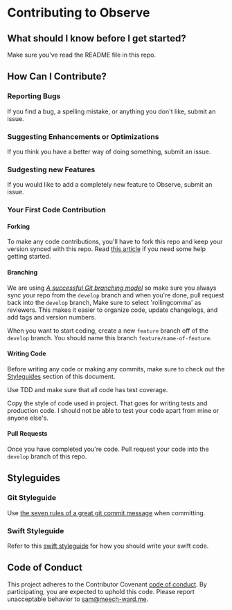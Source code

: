 # Contributing to Observe

## What should I know before I get started?

Make sure you've read the README file in this repo.

## How Can I Contribute?

### Reporting Bugs

If you find a bug, a spelling mistake, or anything you don't like, submit an issue.

### Suggesting Enhancements or Optimizations

If you think you have a better way of doing something, submit an issue.

### Sudgesting new Features

If you would like to add a completely new feature to Observe, submit an issue.

### Your First Code Contribution

#### Forking

To make any code contributions, you'll have to fork this repo and keep your version synced with this repo. Read [this article](https://help.github.com/articles/fork-a-repo/) if you need some help getting started.

#### Branching

We are using *[A successful Git branching model](http://nvie.com/posts/a-successful-git-branching-model/)* so make sure you always sync your repo from the `develop` branch and when you're done, pull request back into the `develop` branch, Make sure to select 'rollingcomma' as reviewers. This makes it easier to organize code, update changelogs, and add tags and version numbers.

When you want to start coding, create a new `feature` branch off of the `develop` branch. You should name this branch `feature/name-of-feature`.

#### Writing Code

Before writing any code or making any commits, make sure to check out the [Styleguides](styleguides) section of this document.

Use TDD and make sure that all code has test coverage. 

Copy the style of code used in project. That goes for writing tests and production code. I should not be able to test your code apart from mine or anyone else's.

#### Pull Requests

Once you have completed you're code. Pull request your code into the `develop` branch of this repo.

## Styleguides

### Git Styleguide

Use [the seven rules of a great git commit message](http://chris.beams.io/posts/git-commit/) when committing.

### Swift Styleguide

Refer to this [swift styleguide](https://github.com/meech-ward/swift-style-guide) for how you should write your swift code.

## Code of Conduct

This project adheres to the Contributor Covenant [code of conduct](http://contributor-covenant.org/version/1/4/). By participating, you are expected to uphold this code. Please report unacceptable behavior to sam@meech-ward.me.